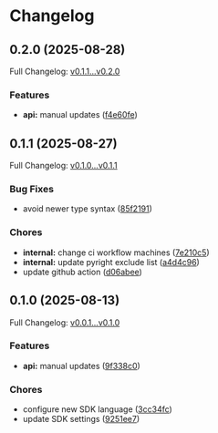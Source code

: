 # Changelog

## 0.2.0 (2025-08-28)

Full Changelog: [v0.1.1...v0.2.0](https://github.com/aiinbx/aiinbx-py/compare/v0.1.1...v0.2.0)

### Features

* **api:** manual updates ([f4e60fe](https://github.com/aiinbx/aiinbx-py/commit/f4e60fed47de83248dbcef3cd28590643c0b9bff))

## 0.1.1 (2025-08-27)

Full Changelog: [v0.1.0...v0.1.1](https://github.com/aiinbx/aiinbx-py/compare/v0.1.0...v0.1.1)

### Bug Fixes

* avoid newer type syntax ([85f2191](https://github.com/aiinbx/aiinbx-py/commit/85f21914439dbd7e3ef751a1010eaf023b33ef70))


### Chores

* **internal:** change ci workflow machines ([7e210c5](https://github.com/aiinbx/aiinbx-py/commit/7e210c590a8a7659cbbf3f087b869ca580bd9b1b))
* **internal:** update pyright exclude list ([a4d4c96](https://github.com/aiinbx/aiinbx-py/commit/a4d4c9626f42577c535516072216bc82c6b2d551))
* update github action ([d06abee](https://github.com/aiinbx/aiinbx-py/commit/d06abee5f995ce020da7ab44160eaab348c8c18a))

## 0.1.0 (2025-08-13)

Full Changelog: [v0.0.1...v0.1.0](https://github.com/aiinbx/aiinbx-py/compare/v0.0.1...v0.1.0)

### Features

* **api:** manual updates ([9f338c0](https://github.com/aiinbx/aiinbx-py/commit/9f338c08cf76e9482a9529c761654cdd250483ea))


### Chores

* configure new SDK language ([3cc34fc](https://github.com/aiinbx/aiinbx-py/commit/3cc34fcf8b0325986076726a774c419992b5aafa))
* update SDK settings ([9251ee7](https://github.com/aiinbx/aiinbx-py/commit/9251ee7b47185255692e59f672e6158f4af32541))
